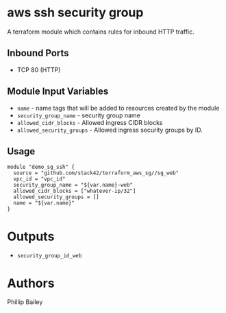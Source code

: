 aws ssh security group
===========

A terraform module which contains rules for inbound HTTP traffic.

Inbound Ports
-----
- TCP 80 (HTTP)


Module Input Variables
----------------------

- `name` - name tags that will be added to resources created by the module
- `security_group_name` - security group name
- `allowed_cidr_blocks` - Allowed ingress CIDR blocks
- `allowed_security_groups` - Allowed ingress security groups by ID.

Usage
-----


```hcl
module "demo_sg_ssh" {
  source = "github.com/stack42/terraform_aws_sg//sg_web"
  vpc_id = "vpc_id"
  security_group_name = "${var.name}-web"
  allowed_cidr_blocks = ["whatever-ip/32"]
  allowed_security_groups = []
  name = "${var.name}"
}
```

Outputs
=======

- `security_group_id_web`


Authors
=======

Phillip Bailey
